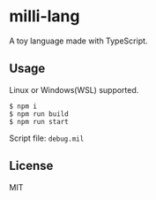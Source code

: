 # milli-lang
A toy language made with TypeScript.

## Usage
Linux or Windows(WSL) supported.

```
$ npm i
$ npm run build
$ npm run start
```
Script file: `debug.mil`

## License
MIT
